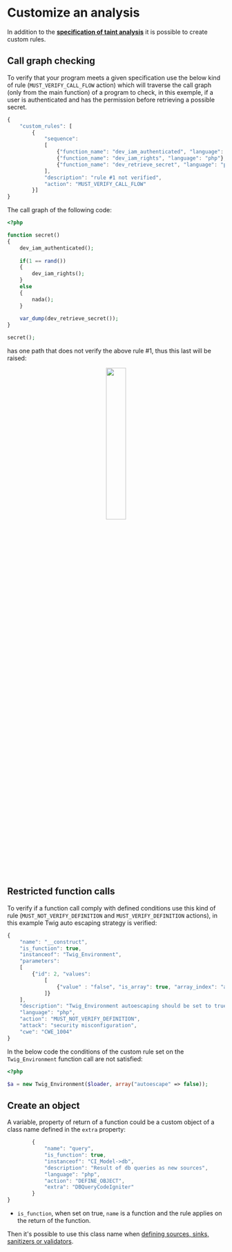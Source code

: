 # Customize an analysis

In addition to the [**specification of taint analysis**](./SPECIFY_ANALYSIS.md) it is possible to create custom rules.

## Call graph checking

To verify that your program meets a given specification use the below kind of rule (`MUST_VERIFY_CALL_FLOW` action) which will traverse the call graph (only from the main function) of a program to check, in this exemple, if a user is authenticated and has the permission before retrieving a possible secret.

```javascript
{
    "custom_rules": [
        {
            "sequence":
            [
                {"function_name": "dev_iam_authenticated", "language": "php"},
                {"function_name": "dev_iam_rights", "language": "php"},
                {"function_name": "dev_retrieve_secret", "language": "php"}
            ],
            "description": "rule #1 not verified",
            "action": "MUST_VERIFY_CALL_FLOW"
        }]
}
```

The call graph of the following code:
```php
<?php

function secret()
{
    dev_iam_authenticated();
    
    if(1 == rand())
    {
        dev_iam_rights();
    }
    else
    {
        nada();
    }
    
    var_dump(dev_retrieve_secret());
}

secret();

```

has one path that does not verify the above rule #1, thus this last will be raised:  
<p align=center>
<img src="customcallgraph1.png" width=30%>
</p>

## Restricted function calls

To verify if a function call comply with defined conditions use this kind of rule (`MUST_NOT_VERIFY_DEFINITION` and `MUST_VERIFY_DEFINITION` actions), in this example Twig auto escaping strategy is verified:

```javascript
{
    "name": "__construct",
    "is_function": true,
    "instanceof": "Twig_Environment",
    "parameters": 
    [
        {"id": 2, "values": 
            [ 
                {"value" : "false", "is_array": true, "array_index": "autoescape"} 
            ]}
    ], 
    "description": "Twig_Environment autoescaping should be set to true",
    "language": "php", 
    "action": "MUST_NOT_VERIFY_DEFINITION",
    "attack": "security misconfiguration", 
    "cwe": "CWE_1004"
}
```

In the below code the conditions of the custom rule set on the `Twig_Environment` function call are not satisfied:
```php
<?php

$a = new Twig_Environment($loader, array("autoescape" => false));


```

## Create an object

A variable, property of return of a function could be a custom object of a class name defined in the `extra` property:  

```javascript
        {
            "name": "query", 
            "is_function": true, 
            "instanceof": "CI_Model->db", 
            "description": "Result of db queries as new sources",
            "language": "php", 
            "action": "DEFINE_OBJECT", 
            "extra": "DBQueryCodeIgniter" 
        }
}
```

* `is_function`, when set on true, `name` is a function and the rule applies on the return of the function.

Then it's possible to use this class name when [defining sources, sinks, sanitizers or validators](./SPECIFY_ANALYSIS.md).
